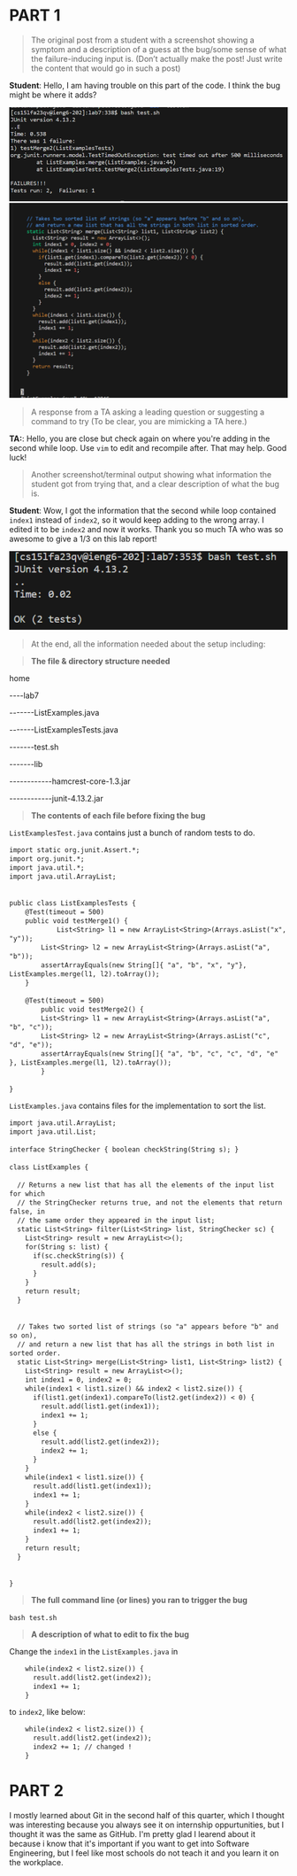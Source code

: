 # PART 1

> The original post from a student with a screenshot showing a symptom and a description of a guess at the bug/some sense of what the failure-inducing input is. (Don’t actually make the post! Just write the content that would go in such a post)

**Student**: Hello, I am having trouble on this part of the code. I think the bug might be where it adds? 

![Image](Lab5_p1.png) 
![Image2](Lab5_p2.png)

>A response from a TA asking a leading question or suggesting a command to try (To be clear, you are mimicking a TA here.)

**TA:**: Hello, you are close but check again on where you're adding in the second while loop. Use ``vim`` to edit and recompile after. That may help. Good luck!

>Another screenshot/terminal output showing what information the student got from trying that, and a clear description of what the bug is.

**Student**: Wow, I got the information that the second while loop contained ``index1`` instead of ``index2``, so it would keep adding to the wrong array. I edited it to be ``index2`` and now it works. Thank you so much TA who was so awesome to give a 1/3 on this lab report!

![Image3](Lab5_p3.png)

>At the end, all the information needed about the setup including:

> **The file & directory structure needed**

home

----lab7

-------ListExamples.java

-------ListExamplesTests.java

-------test.sh

-------lib

------------hamcrest-core-1.3.jar

------------junit-4.13.2.jar

> **The contents of each file before fixing the bug**

``ListExamplesTest.java`` contains just a bunch of random tests to do.
```
import static org.junit.Assert.*;
import org.junit.*;
import java.util.*;
import java.util.ArrayList;


public class ListExamplesTests {
	@Test(timeout = 500)
	public void testMerge1() {
    		List<String> l1 = new ArrayList<String>(Arrays.asList("x", "y"));
		List<String> l2 = new ArrayList<String>(Arrays.asList("a", "b"));
		assertArrayEquals(new String[]{ "a", "b", "x", "y"}, ListExamples.merge(l1, l2).toArray());
	}
	
	@Test(timeout = 500)
        public void testMerge2() {
		List<String> l1 = new ArrayList<String>(Arrays.asList("a", "b", "c"));
		List<String> l2 = new ArrayList<String>(Arrays.asList("c", "d", "e"));
		assertArrayEquals(new String[]{ "a", "b", "c", "c", "d", "e" }, ListExamples.merge(l1, l2).toArray());
        }

}
```

``ListExamples.java`` contains files for the implementation to sort the list.

```
import java.util.ArrayList;
import java.util.List;

interface StringChecker { boolean checkString(String s); }

class ListExamples {

  // Returns a new list that has all the elements of the input list for which
  // the StringChecker returns true, and not the elements that return false, in
  // the same order they appeared in the input list;
  static List<String> filter(List<String> list, StringChecker sc) {
    List<String> result = new ArrayList<>();
    for(String s: list) {
      if(sc.checkString(s)) {
        result.add(s);
      }
    }
    return result;
  }


  // Takes two sorted list of strings (so "a" appears before "b" and so on),
  // and return a new list that has all the strings in both list in sorted order.
  static List<String> merge(List<String> list1, List<String> list2) {
    List<String> result = new ArrayList<>();
    int index1 = 0, index2 = 0;
    while(index1 < list1.size() && index2 < list2.size()) {
      if(list1.get(index1).compareTo(list2.get(index2)) < 0) {
        result.add(list1.get(index1));
        index1 += 1;
      }
      else {
        result.add(list2.get(index2));
        index2 += 1;
      }
    }
    while(index1 < list1.size()) {
      result.add(list1.get(index1));
      index1 += 1;
    }
    while(index2 < list2.size()) {
      result.add(list2.get(index2));
      index1 += 1;
    }
    return result;
  }


}
```


> **The full command line (or lines) you ran to trigger the bug**

``bash test.sh``

> **A description of what to edit to fix the bug**

Change the ``index1`` in the ``ListExamples.java`` in

```
    while(index2 < list2.size()) {
      result.add(list2.get(index2));
      index1 += 1;
    }
```

to ``index2``, like below:

```
    while(index2 < list2.size()) {
      result.add(list2.get(index2));
      index2 += 1; // changed !
    }
```


# PART 2

I mostly learned about Git in the second half of this quarter, which I thought was interesting because you always see it on internship oppurtunities, but I thought it was the same as GitHub. I'm pretty glad I learend about it because i know that it's important if you want to get into Software Engineering, but I feel like most schools do not teach it and you learn it on the workplace.
